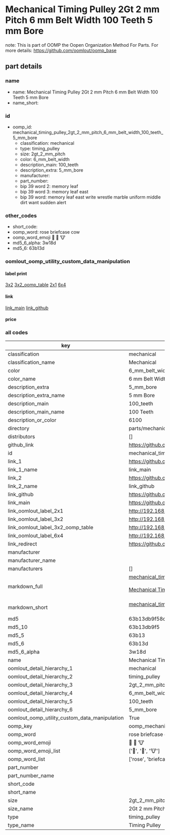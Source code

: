 # Mechanical Timing Pulley 2Gt 2 mm Pitch 6 mm Belt Width 100 Teeth 5 mm Bore  

note: This is part of OOMP the Oopen Organization Method For Parts. For more details: https://github.com/oomlout/oomp_base

##  part details
  







### name
* name: Mechanical Timing Pulley 2Gt 2 mm Pitch 6 mm Belt Width 100 Teeth 5 mm Bore
* name_short: 
### id
* oomp_id: mechanical_timing_pulley_2gt_2_mm_pitch_6_mm_belt_width_100_teeth_5_mm_bore
  * classification: mechanical
  * type: timing_pulley
  * size: 2gt_2_mm_pitch
  * color: 6_mm_belt_width
  * description_main: 100_teeth
  * description_extra: 5_mm_bore
  * manufacturer: 
  * part_number: 
  * bip 39 word 2: memory leaf
  * bip 39 word 3: memory leaf east
  * bip 39 word: memory leaf east write wrestle marble uniform middle dirt want sudden alert

### other_codes
* short_code: 
* oomp_word: rose briefcase cow
* oomp_word_emoji :rose: :briefcase: :cow:
* md5_6_alpha: 3w18d
* md5_6: 63b13d






### oomlout_oomp_utility_custom_data_manipulation
#### label print
[3x2](http://192.168.1.245:1112/?label=oomp%203w18d)
[3x2_oomp_table](http://192.168.1.108:1112/?label=oomp%203w18d)
[2x1](http://192.168.1.242:1112/?label=oomp%203w18d)
[6x4](http://192.168.1.55:1112/?label=oomp%203w18d)    

#### link

[link_main](https://github.com/oomlout/oomlout_oomp_version_1_messy/tree/main/parts/mechanical_timing_pulley_2gt_2_mm_pitch_6_mm_belt_width_100_teeth_5_mm_bore) [link_github](https://github.com/oomlout/oomlout_oomp_version_1_messy/tree/main/parts/mechanical_timing_pulley_2gt_2_mm_pitch_6_mm_belt_width_100_teeth_5_mm_bore)                             

#### price







### all codes 
| key | value |  
| --- | --- |  
| classification | mechanical |  
| classification_name | Mechanical |  
| color | 6_mm_belt_width |  
| color_name | 6 mm Belt Width |  
| description_extra | 5_mm_bore |  
| description_extra_name | 5 mm Bore |  
| description_main | 100_teeth |  
| description_main_name | 100 Teeth |  
| description_or_color | 6100 |  
| directory | parts/mechanical_timing_pulley_2gt_2_mm_pitch_6_mm_belt_width_100_teeth_5_mm_bore |  
| distributors | [] |  
| github_link | https://github.com/oomlout/oomlout_oomp_part_src/tree/main/parts/mechanical_timing_pulley_2gt_2_mm_pitch_6_mm_belt_width_100_teeth_5_mm_bore |  
| id | mechanical_timing_pulley_2gt_2_mm_pitch_6_mm_belt_width_100_teeth_5_mm_bore |  
| link_1 | https://github.com/oomlout/oomlout_oomp_version_1_messy/tree/main/parts/mechanical_timing_pulley_2gt_2_mm_pitch_6_mm_belt_width_100_teeth_5_mm_bore |  
| link_1_name | link_main |  
| link_2 | https://github.com/oomlout/oomlout_oomp_version_1_messy/tree/main/parts/mechanical_timing_pulley_2gt_2_mm_pitch_6_mm_belt_width_100_teeth_5_mm_bore |  
| link_2_name | link_github |  
| link_github | https://github.com/oomlout/oomlout_oomp_version_1_messy/tree/main/parts/mechanical_timing_pulley_2gt_2_mm_pitch_6_mm_belt_width_100_teeth_5_mm_bore |  
| link_main | https://github.com/oomlout/oomlout_oomp_version_1_messy/tree/main/parts/mechanical_timing_pulley_2gt_2_mm_pitch_6_mm_belt_width_100_teeth_5_mm_bore |  
| link_oomlout_label_2x1 | http://192.168.1.242:1112/?label=oomp%203w18d |  
| link_oomlout_label_3x2 | http://192.168.1.245:1112/?label=oomp%203w18d |  
| link_oomlout_label_3x2_oomp_table | http://192.168.1.108:1112/?label=oomp%203w18d |  
| link_oomlout_label_6x4 | http://192.168.1.55:1112/?label=oomp%203w18d |  
| link_redirect | https://github.com/oomlout/oomlout_oomp_version_1_messy/tree/main/parts/mechanical_timing_pulley_2gt_2_mm_pitch_6_mm_belt_width_100_teeth_5_mm_bore |  
| manufacturer |  |  
| manufacturer_name |  |  
| manufacturers | [] |  
| markdown_full | [mechanical_timing_pulley_2gt_2_mm_pitch_6_mm_belt_width_100_teeth_5_mm_bore](none)<br>[](none)<br>[Mechanical Timing Pulley 2Gt 2 Mm Pitch 6 Mm Belt Width 100 Teeth 5 Mm Bore](none)<br><br> |  
| markdown_short | [mechanical_timing_pulley_2gt_2_mm_pitch_6_mm_belt_width_100_teeth_5_mm_bore](none)<br><br> |  
| md5 | 63b13db9f58c5dae1eff2fe88b5fac57 |  
| md5_10 | 63b13db9f5 |  
| md5_5 | 63b13 |  
| md5_6 | 63b13d |  
| md5_6_alpha | 3w18d |  
| name | Mechanical Timing Pulley 2Gt 2 mm Pitch 6 mm Belt Width 100 Teeth 5 mm Bore |  
| oomlout_detail_hierarchy_1 | mechanical |  
| oomlout_detail_hierarchy_2 | timing_pulley |  
| oomlout_detail_hierarchy_3 | 2gt_2_mm_pitch |  
| oomlout_detail_hierarchy_4 | 6_mm_belt_width |  
| oomlout_detail_hierarchy_5 | 100_teeth |  
| oomlout_detail_hierarchy_6 | 5_mm_bore |  
| oomlout_oomp_utility_custom_data_manipulation | True |  
| oomp_key | oomp_mechanical_timing_pulley_2gt_2_mm_pitch_6_mm_belt_width_100_teeth_5_mm_bore |  
| oomp_word | rose briefcase cow |  
| oomp_word_emoji | :rose: :briefcase: :cow: |  
| oomp_word_emoji_list | [':rose:', ':briefcase:', ':cow:'] |  
| oomp_word_list | ['rose', 'briefcase', 'cow'] |  
| part_number |  |  
| part_number_name |  |  
| short_code |  |  
| short_name |  |  
| size | 2gt_2_mm_pitch |  
| size_name | 2Gt 2 mm Pitch |  
| type | timing_pulley |  
| type_name | Timing Pulley |  
